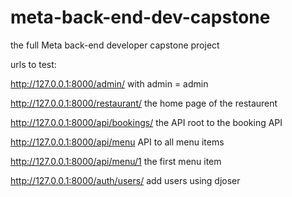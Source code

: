 # meta-back-end-dev-capstone
the full Meta back-end developer capstone project

urls to test:

http://127.0.0.1:8000/admin/    with admin = admin

http://127.0.0.1:8000/restaurant/      the home page of the restaurent

http://127.0.0.1:8000/api/bookings/      the API root to the booking API

http://127.0.0.1:8000/api/menu            API to all menu items

http://127.0.0.1:8000/api/menu/1          the first menu item

http://127.0.0.1:8000/auth/users/        add users using djoser
